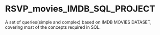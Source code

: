 # RSVP_movies_IMDB_SQL_PROJECT
A set of queries(simple and complex) based on IMDB MOVIES DATASET, covering most of the concepts required in SQL.
